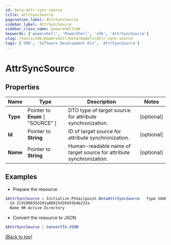 ```yaml
---
id: beta-attr-sync-source
title: AttrSyncSource
pagination_label: AttrSyncSource
sidebar_label: AttrSyncSource
sidebar_class_name: powershellsdk
keywords: ['powershell', 'PowerShell', 'sdk', 'AttrSyncSource'] 
slug: /tools/sdk/powershell/beta/models/attr-sync-source
tags: ['SDK', 'Software Development Kit', 'AttrSyncSource']
---
```



# AttrSyncSource

## Properties

Name | Type | Description | Notes
------------ | ------------- | ------------- | -------------
**Type** |  Pointer to  **Enum** [  "SOURCE" ] | DTO type of target source for attribute synchronization. | [optional] 
**Id** |  Pointer to **String** | ID of target source for attribute synchronization. | [optional] 
**Name** |  Pointer to **String** | Human-readable name of target source for attribute synchronization. | [optional] 

## Examples

- Prepare the resource
```powershell
$AttrSyncSource = Initialize-PSSailpoint.BetaAttrSyncSource  -Type SOURCE `
 -Id 2c9180835d191a86015d28455b4b232a `
 -Name HR Active Directory
```

- Convert the resource to JSON
```powershell
$AttrSyncSource | ConvertTo-JSON
```


[[Back to top]](#) 

